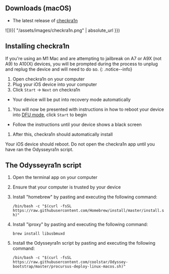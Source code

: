 ## Downloads (macOS)

- The latest release of [checkra1n](https://checkra.in)

![]({{ "/assets/images/checkra1n.png" | absolute_url }})

## Installing checkra1n

If you're using an M1 Mac and are attempting to jailbreak on A7 or A9X (not A9) to A10(X) devices, you will be prompted during the process to unplug and replug the device and will need to do so.
{: .notice--info}

1. Open checkra1n on your computer
1. Plug your iOS device into your computer
1. Click `Start` -> `Next` on checkra1n
  - Your device will be put into recovery mode automatically
1. You will now be presented with instructions in how to reboot your device into [DFU mode](faq#dfu_mode), click `Start` to begin
  - Follow the instructions until your device shows a black screen
1. After this, checkra1n should automatically install

Your iOS device should reboot. Do not open the checkra1n app until you have ran the Odysseyra1n script.

## The Odysseyra1n script

1. Open the terminal app on your computer
1. Ensure that your computer is trusted by your device
1. Install "homebrew" by pasting and executing the following command:

    `/bin/bash -c "$(curl -fsSL https://raw.githubusercontent.com/Homebrew/install/master/install.sh)"`
1. Install "iproxy" by pasting and executing the following command:

    `brew install libusbmuxd`
1. Install the Odysseyra1n script by pasting and executing the following command:

    `/bin/bash -c "$(curl -fsSL https://raw.githubusercontent.com/coolstar/Odyssey-bootstrap/master/procursus-deploy-linux-macos.sh)"`
